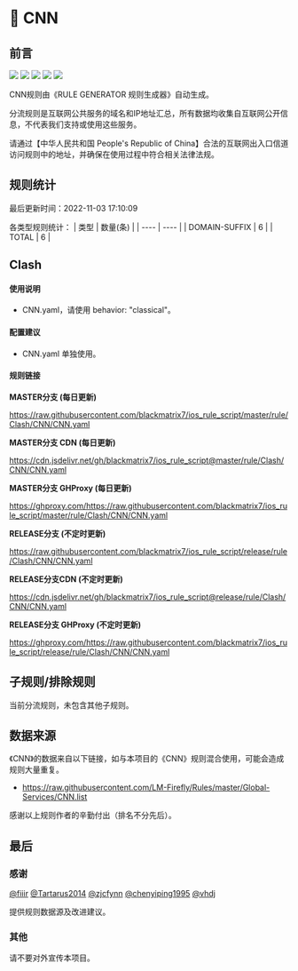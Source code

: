 # 🧸 CNN

## 前言

![](https://shields.io/badge/-移除重复规则-ff69b4) ![](https://shields.io/badge/-DOMAIN与DOMAIN--SUFFIX合并-green) ![](https://shields.io/badge/-DOMAIN--SUFFIX间合并-critical) ![](https://shields.io/badge/-DOMAIN--SUFFIX与DOMAIN--KEYWORD合并-blue) ![](https://shields.io/badge/-IP--CIDR(6)合并-blueviolet) 

CNN规则由《RULE GENERATOR 规则生成器》自动生成。

分流规则是互联网公共服务的域名和IP地址汇总，所有数据均收集自互联网公开信息，不代表我们支持或使用这些服务。

请通过【中华人民共和国 People's Republic of China】合法的互联网出入口信道访问规则中的地址，并确保在使用过程中符合相关法律法规。

## 规则统计

最后更新时间：2022-11-03 17:10:09

各类型规则统计：
| 类型 | 数量(条)  | 
| ---- | ----  |
| DOMAIN-SUFFIX | 6  | 
| TOTAL | 6  | 


## Clash 

#### 使用说明
- CNN.yaml，请使用 behavior: "classical"。

#### 配置建议
- CNN.yaml 单独使用。

#### 规则链接
**MASTER分支 (每日更新)**

https://raw.githubusercontent.com/blackmatrix7/ios_rule_script/master/rule/Clash/CNN/CNN.yaml

**MASTER分支 CDN (每日更新)**

https://cdn.jsdelivr.net/gh/blackmatrix7/ios_rule_script@master/rule/Clash/CNN/CNN.yaml

**MASTER分支 GHProxy (每日更新)**

https://ghproxy.com/https://raw.githubusercontent.com/blackmatrix7/ios_rule_script/master/rule/Clash/CNN/CNN.yaml

**RELEASE分支 (不定时更新)**

https://raw.githubusercontent.com/blackmatrix7/ios_rule_script/release/rule/Clash/CNN/CNN.yaml

**RELEASE分支CDN (不定时更新)**

https://cdn.jsdelivr.net/gh/blackmatrix7/ios_rule_script@release/rule/Clash/CNN/CNN.yaml

**RELEASE分支 GHProxy (不定时更新)**

https://ghproxy.com/https://raw.githubusercontent.com/blackmatrix7/ios_rule_script/release/rule/Clash/CNN/CNN.yaml

## 子规则/排除规则


当前分流规则，未包含其他子规则。

## 数据来源

《CNN》的数据来自以下链接，如与本项目的《CNN》规则混合使用，可能会造成规则大量重复。

- https://raw.githubusercontent.com/LM-Firefly/Rules/master/Global-Services/CNN.list


感谢以上规则作者的辛勤付出（排名不分先后）。

## 最后

### 感谢

[@fiiir](https://github.com/fiiir) [@Tartarus2014](https://github.com/Tartarus2014) [@zjcfynn](https://github.com/zjcfynn) [@chenyiping1995](https://github.com/chenyiping1995) [@vhdj](https://github.com/vhdj)

提供规则数据源及改进建议。

### 其他

请不要对外宣传本项目。